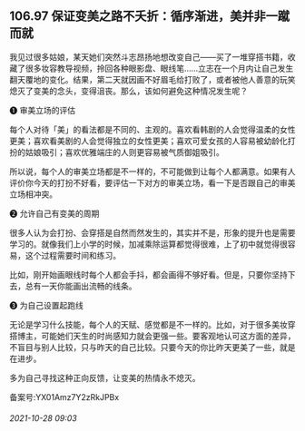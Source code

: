 ## 106.97 保证变美之路不夭折：循序渐进，美并非一蹴而就
我见过很多姑娘，某天她们突然斗志昂扬地想改变自己——买了一堆穿搭书籍，收藏了很多妆容教导视频，拎回各种眼影盘、眼线笔……立志在一个月内让自己发生翻天覆地的变化。结果，第二天就因画不好眉毛给打败了，或者被他人善意的玩笑熄灭了变美的念头，变得沮丧。那么，该如何避免这种情况发生呢？



❶
 审美立场的评估
 



每个人对待「美」的看法都是不同的、主观的。喜欢看韩剧的人会觉得温柔的女性更美；喜欢看美剧的人会觉得独立的女性更美；喜欢可爱女孩的人容易被幼龄化打扮的姑娘吸引；喜欢优雅端庄的人则更容易被气质御姐吸引。



所以说，每个人的审美立场都是不一样的，不可能做到让每个人都满意。如果有人评价你今天的打扮不好看，要评估一下对方的审美立场，看一下是否跟自己的审美立场相冲突。



❷
 允许自己有变美的周期
 



很多人认为会打扮、会穿搭是自然而然发生的，其实并不是，形象的提升也是需要学习的。就像我们上小学的时候，加减乘除运算都觉得很难，上了初中就觉得很容易，这个过程需要时间和练习。



比如，刚开始画眼线时每个人都会手抖，都会画得不够好看。但是，只要你坚持下去，总有一天你能画出流畅的线条。



❸
 为自己设置起跑线
 



无论是学习什么技能，每个人的天赋、感觉都是不一样的。比如，对于很多美妆穿搭博主，可能她们天生的时尚感知力就会更强一些。要客观地认可这方面的差异，不盲目与别人比较，只与昨天的自己比较。只要今天的你比昨天更美了一些，就是在进步。



多为自己寻找这种正向反馈，让变美的热情永不熄灭。



备案号:YX01Amz7Y2zRkJPBx


###### 2021-10-28 09:03
